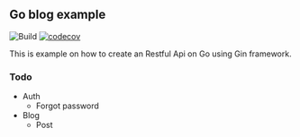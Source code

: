 ## Go blog example


![Build](https://github.com/ujwaldhakal/go-blog-example/actions/workflows/test.yml/badge.svg)
[![codecov](https://codecov.io/gh/ujwaldhakal/go-blog-example/branch/master/graph/badge.svg?token=OX499R33I0)](https://codecov.io/gh/ujwaldhakal/go-blog-example)

This is example on how to create an Restful Api on Go using Gin framework.

### Todo
- Auth
  - Forgot password
- Blog
  - Post
